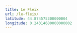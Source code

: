 ```yaml
---
title: Le Fleix
url: /le-fleix/
latitude: 44.874575300000004
longitude: 0.24314680000000002
---
```

